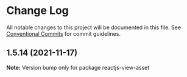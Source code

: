 # Change Log

All notable changes to this project will be documented in this file.
See [Conventional Commits](https://conventionalcommits.org) for commit guidelines.

## 1.5.14 (2021-11-17)

**Note:** Version bump only for package reactjs-view-asset
